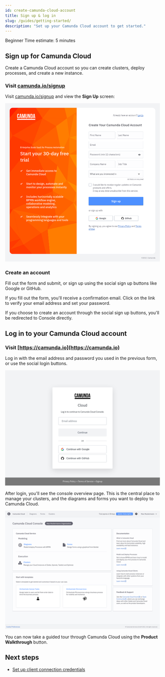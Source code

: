 ```yaml
---
id: create-camunda-cloud-account
title: Sign up & log in
slug: /guides/getting-started/
description: "Set up your Camunda Cloud account to get started."
---
```

<span class="badge badge--beginner">Beginner</span>
<span class="badge badge--short">Time estimate: 5 minutes</span>

## Sign up for Camunda Cloud

Create a Camunda Cloud account so you can create clusters, deploy processes, and create a new instance.

### Visit [camunda.io/signup](https://accounts.cloud.camunda.io/signup?utm_source=docs.camunda.io&utm_medium=referral)

Visit [camunda.io/signup](https://accounts.cloud.camunda.io/signup?utm_source=docs.camunda.io&utm_medium=referral) and view the **Sign Up** screen:

![signup](./img/signup.png)

### Create an account

Fill out the form and submit, or sign up using the social sign up buttons like Google or GitHub.

If you fill out the form, you'll receive a confirmation email. Click on the link to verify your email address and set your password.

If you choose to create an account through the social sign up buttons, you'll be redirected to Console directly.

## Log in to your Camunda Cloud account

### Visit [https://camunda.io](https://camunda.io)

Log in with the email address and password you used in the previous form, or use the social login buttons.

![login](./img/login.png)

After login, you'll see the console overview page. This is the central place to manage your clusters, and the diagrams and forms you want to deploy to Camunda Cloud.

![overview-gse](./img/home.png)

You can now take a guided tour through Camunda Cloud using the **Product Walkthrough** button.

## Next steps

- [Set up client connection credentials](setup-client-connection-credentials.md)
